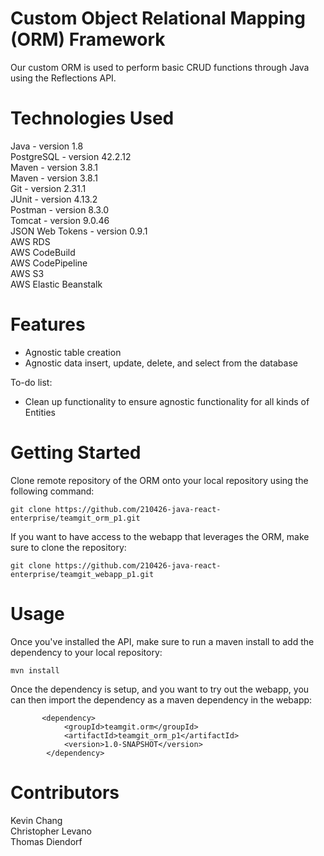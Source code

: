 # Custom Object Relational Mapping (ORM) Framework
Our custom ORM is used to perform basic CRUD functions through Java using the Reflections API.

# Technologies Used

Java - version 1.8  
PostgreSQL - version 42.2.12  
Maven - version 3.8.1  
Maven - version 3.8.1  
Git - version 2.31.1  
JUnit - version 4.13.2  
Postman - version 8.3.0  
Tomcat - version 9.0.46  
JSON Web Tokens - version 0.9.1  
AWS RDS  
AWS CodeBuild  
AWS CodePipeline  
AWS S3  
AWS Elastic Beanstalk  

# Features
- Agnostic table creation
- Agnostic data insert, update, delete, and select from the database

To-do list:
- Clean up functionality to ensure agnostic functionality for all kinds of Entities

# Getting Started
Clone remote repository of the ORM onto your local repository using the following command:
```
git clone https://github.com/210426-java-react-enterprise/teamgit_orm_p1.git
```
If you want to have access to the webapp that leverages the ORM, make sure to clone the repository:
```
git clone https://github.com/210426-java-react-enterprise/teamgit_webapp_p1.git
```

# Usage
Once you've installed the API, make sure to run a maven install to add the dependency to your local repository:
```
mvn install
```
Once the dependency is setup, and you want to try out the webapp, you can then import the dependency as a maven dependency in the webapp:
```
       <dependency>
            <groupId>teamgit.orm</groupId>
            <artifactId>teamgit_orm_p1</artifactId>
            <version>1.0-SNAPSHOT</version>
        </dependency>
```


# Contributors
Kevin Chang  
Christopher Levano  
Thomas Diendorf
